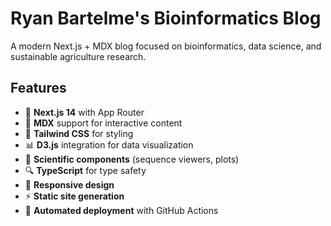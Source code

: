 # Ryan Bartelme's Bioinformatics Blog

A modern Next.js + MDX blog focused on bioinformatics, data science, and sustainable agriculture research.

## Features

- 🚀 **Next.js 14** with App Router
- 📝 **MDX** support for interactive content
- 🎨 **Tailwind CSS** for styling
- 📊 **D3.js** integration for data visualization
- 🧬 **Scientific components** (sequence viewers, plots)
- 🔍 **TypeScript** for type safety
- 📱 **Responsive design**
- ⚡ **Static site generation**
- 🚀 **Automated deployment** with GitHub Actions